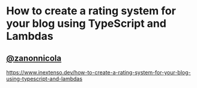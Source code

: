 # How to create a rating system for your blog using TypeScript and Lambdas

## [@zanonnicola](https://twitter.com/ZanonNicola/)

https://www.inextenso.dev/how-to-create-a-rating-system-for-your-blog-using-typescript-and-lambdas
